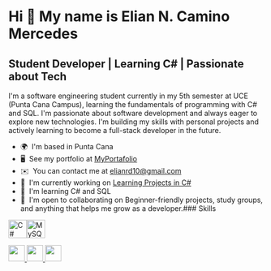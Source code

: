 Hi 👋 My name is Elian N. Camino Mercedes
=========================================

Student Developer | Learning C# | Passionate about Tech
-------------------------------------------------------

I'm a software engineering student currently in my 5th semester at UCE (Punta Cana Campus), learning the fundamentals of programming with C# and SQL. I'm passionate about software development and always eager to explore new technologies. I'm building my skills with personal projects and actively learning to become a full-stack developer in the future.

*   🌍  I'm based in Punta Cana
*   🖥️  See my portfolio at [MyPortafolio](http://github.com/Eliancmercedes?tab=repositories)
*   ✉️  You can contact me at [elianrd10@gmail.com](mailto:elianrd10@gmail.com)
*   🚀  I'm currently working on [Learning Projects in C#](http://github.com/Eliancmercedes)
*   🧠  I'm learning C# and SQL
*   🤝  I'm open to collaborating on Beginner-friendly projects, study groups, and anything that helps me grow as a developer.### Skills 
<p align="left">
<a href="https://docs.microsoft.com/en-us/dotnet/csharp/" target="_blank" rel="noreferrer"><img src="https://raw.githubusercontent.com/danielcranney/readme-generator/main/public/icons/skills/csharp-colored.svg" width="36" height="36" alt="C#" /></a><a href="https://www.mysql.com/" target="_blank" rel="noreferrer"><img src="https://raw.githubusercontent.com/danielcranney/readme-generator/main/public/icons/skills/mysql-colored.svg" width="36" height="36" alt="MySQL" /></a>
                    </p>
                    
                 

<p align="left">
  <a href="https://github.com/Eliancmercedes" target="_blank" rel="noreferrer">
    <img src="https://raw.githubusercontent.com/danielcranney/readme-generator/main/public/icons/socials/github.svg" width="32" height="32" />
  </a>
  <a href="https://www.instagram.com/https._elian" target="_blank" rel="noreferrer">
    <img src="https://raw.githubusercontent.com/danielcranney/readme-generator/main/public/icons/socials/instagram.svg" width="32" height="32" />
  </a>
  <a href="https://www.linkedin.com/in/eliancamino" target="_blank" rel="noreferrer">
    <img src="https://raw.githubusercontent.com/danielcranney/readme-generator/main/public/icons/socials/linkedin.svg" width="32" height="32" />
  </a>
</p>

